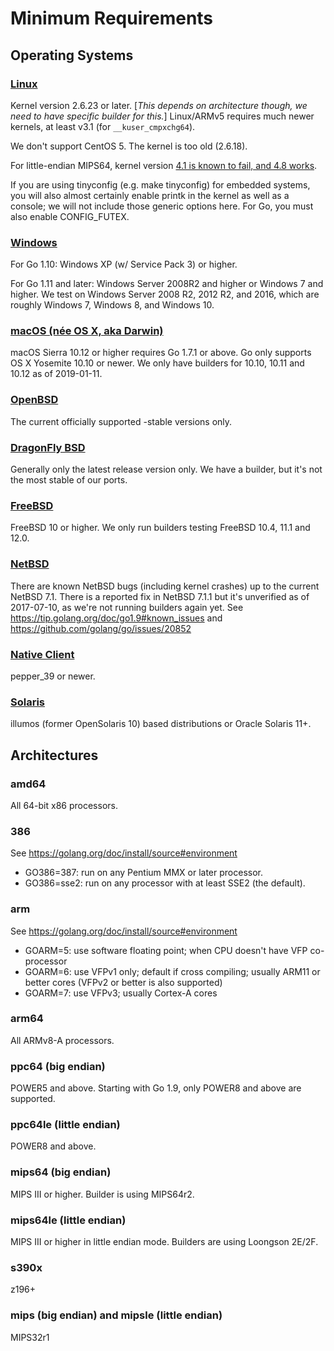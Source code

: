 # Minimum Requirements

## Operating Systems

### [Linux](Linux)

Kernel version 2.6.23 or later. [_This depends on architecture though, we need to have specific builder for this._] Linux/ARMv5 requires much newer kernels, at least v3.1 (for `__kuser_cmpxchg64`).

We don't support CentOS 5. The kernel is too old (2.6.18).

For little-endian MIPS64, kernel version [4.1 is known to fail, and 4.8 works](https://golang.org/issue/16848). 

If you are using tinyconfig (e.g. make tinyconfig) for embedded systems, you will also almost certainly enable printk in the kernel as well as a console; we will not include those generic options here. For Go, you must also enable CONFIG_FUTEX.

### [Windows](Windows)

For Go 1.10: Windows XP (w/ Service Pack 3) or higher.

For Go 1.11 and later: Windows Server 2008R2 and higher or Windows 7 and higher. We test on Windows Server 2008 R2, 2012 R2, and 2016, which are roughly Windows 7, Windows 8, and Windows 10.

### [macOS (née OS X, aka Darwin)](Darwin)

macOS Sierra 10.12 or higher requires Go 1.7.1 or above.
Go only supports OS X Yosemite 10.10 or newer. We only have builders for 10.10, 10.11 and 10.12 as of 2019-01-11.

### [OpenBSD](OpenBSD)

The current officially supported -stable versions only.

### [DragonFly BSD](DragonFly-BSD)

Generally only the latest release version only. We have a builder, but it's not the most stable of our ports.

### [FreeBSD](FreeBSD)

FreeBSD 10 or higher.
We only run builders testing FreeBSD 10.4, 11.1 and 12.0.

### [NetBSD](NetBSD)

There are known NetBSD bugs (including kernel crashes) up to the current NetBSD 7.1. There is a reported fix in NetBSD 7.1.1 but it's unverified as of 2017-07-10, as we're not running builders again yet.  See https://tip.golang.org/doc/go1.9#known_issues and https://github.com/golang/go/issues/20852

### [Native Client](NativeClient)

pepper_39 or newer.

### [Solaris](Solaris)

illumos (former OpenSolaris 10) based distributions or Oracle Solaris 11+. 

## Architectures

### amd64

All 64-bit x86 processors.

### 386

See https://golang.org/doc/install/source#environment

* GO386=387: run on any Pentium MMX or later processor.
* GO386=sse2: run on any processor with at least SSE2 (the default).

### arm

See https://golang.org/doc/install/source#environment

* GOARM=5: use software floating point; when CPU doesn't have VFP co-processor
* GOARM=6: use VFPv1 only; default if cross compiling; usually ARM11 or better cores (VFPv2 or better is also supported)
* GOARM=7: use VFPv3; usually Cortex-A cores

### arm64

All ARMv8-A processors.

### ppc64 (big endian)

POWER5 and above.
Starting with Go 1.9, only POWER8 and above are supported.

### ppc64le (little endian)

POWER8 and above.

### mips64 (big endian)

MIPS III or higher. Builder is using MIPS64r2.

### mips64le (little endian)

MIPS III or higher in little endian mode. Builders are using Loongson 2E/2F.

### s390x

z196+

### mips (big endian) and mipsle (little endian)

MIPS32r1